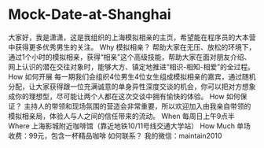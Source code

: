 # Mock-Date-at-Shanghai
大家好，我是潇潇，这是我组织的上海模拟相亲的主页，希望能在程序员的大本营中获得更多优秀男生的关注。
Why 模拟相亲？
帮助大家在无压、放松的环境下，通过1个小时的模拟相亲，获得“相亲”这个高级技能，帮助大家在面对朋友介绍、网上认识的潜在交往对象时，能够大方、镇定地推进“相识-相知-相爱”的全过程。
How 如何开展
每一期我们会组织4位男生4位女生组成模拟相亲的嘉宾，通过随机分配，让大家获得跟一位充满诚意的单身异性深度交谈的机会，你可以把对方想象成你的理想型，尽可能让两个人都在这次交谈中拥有愉快的体验。
How 如何保证？
主持人的带领和现场氛围的营造会非常重要，所以欢迎加入由我亲自带领的模拟相亲局，体验人与人之间的信任带来的流动。
When
每周日上午9点半
Where 
上海影城附近咖啡馆（靠近地铁10/11号线交通大学站）
How Much
单场收费：99元，包含一杯精品咖啡
如何联系？
我的微信：maintain2010

